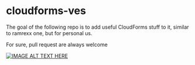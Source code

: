 # cloudforms-ves

The goal of the following repo is to add useful CloudForms stuff to it, similar to ramrexx one, but for personal us.

For sure, pull request are always welcome

[![IMAGE ALT TEXT HERE](https://img.youtube.com/vi/7bAbqQzQMRA/0.jpg)](https://www.youtube.com/watch?v=7bAbqQzQMRA)
